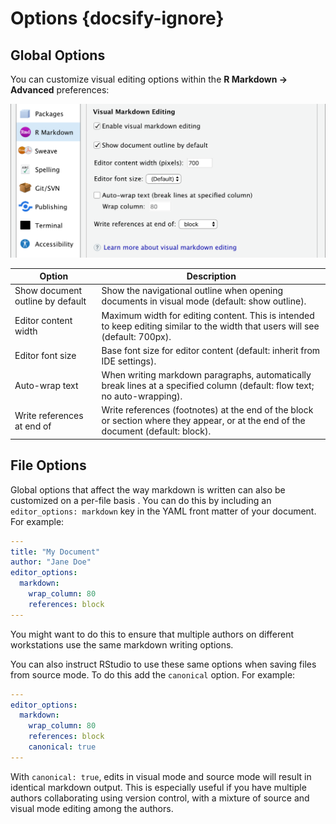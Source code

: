 <!-- -*- mode: gfm -*- -->

# Options {docsify-ignore}

## Global Options

You can customize visual editing options within the **R Markdown -\> Advanced** preferences:

<img src="images/visual-editing-options.png" class="illustration" width="588"/>

| Option                           | Description                                                                                                                        |
|----------------------------------|------------------------------------------------------------------------------------------------------------------------------------|
| Show document outline by default | Show the navigational outline when opening documents in visual mode (default: show outline).                                       |
| Editor content width             | Maximum width for editing content. This is intended to keep editing similar to the width that users will see (default: 700px).     |
| Editor font size                 | Base font size for editor content (default: inherit from IDE settings).                                                            |
| Auto-wrap text                   | When writing markdown paragraphs, automatically break lines at a specified column (default: flow text; no auto-wrapping).          |
| Write references at end of       | Write references (footnotes) at the end of the block or section where they appear, or at the end of the document (default: block). |

## File Options

Global options that affect the way markdown is written can also be customized on a per-file basis . You can do this by including an `editor_options: markdown` key in the YAML front matter of your document. For example:

``` yaml
---
title: "My Document"
author: "Jane Doe"
editor_options:
  markdown:
    wrap_column: 80
    references: block
---
```

You might want to do this to ensure that multiple authors on different workstations use the same markdown writing options.

You can also instruct RStudio to use these same options when saving files from source mode. To do this add the `canonical` option. For example:

``` yaml
---
editor_options:
  markdown:
    wrap_column: 80
    references: block
    canonical: true
---
```

With `canonical: true`, edits in visual mode and source mode will result in identical markdown output. This is especially useful if you have multiple authors collaborating using version control, with a mixture of source and visual mode editing among the authors.
